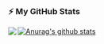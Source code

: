 ### :zap: My GitHub Stats
<img align="left" src="https://github-readme-stats.vercel.app/api?username=reazn&count_private=true&show_icons=true&theme=onedark"/>

[![Anurag's github stats](https://github-readme-stats.vercel.app/api?username=mrluckygamer)](https://github.com/anuraghazra/github-readme-stats)
